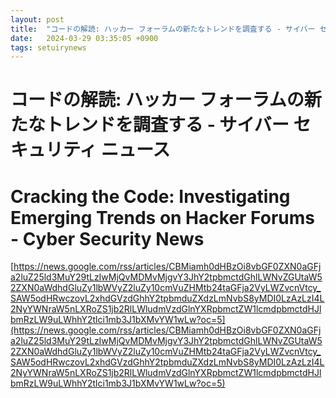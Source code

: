 ```yaml
---
layout: post
title:  "コードの解読: ハッカー フォーラムの新たなトレンドを調査する - サイバー セキュリティ ニュース"
date:   2024-03-29 03:35:05 +0900
tags: setuirynews 
---
```


# コードの解読: ハッカー フォーラムの新たなトレンドを調査する - サイバー セキュリティ ニュース



# Cracking the Code: Investigating Emerging Trends on Hacker Forums - Cyber Security News

[https://news.google.com/rss/articles/CBMiamh0dHBzOi8vbGF0ZXN0aGFja2luZ25ld3MuY29tLzIwMjQvMDMvMjgvY3JhY2tpbmctdGhlLWNvZGUtaW52ZXN0aWdhdGluZy1lbWVyZ2luZy10cmVuZHMtb24taGFja2VyLWZvcnVtcy_SAW5odHRwczovL2xhdGVzdGhhY2tpbmduZXdzLmNvbS8yMDI0LzAzLzI4L2NyYWNraW5nLXRoZS1jb2RlLWludmVzdGlnYXRpbmctZW1lcmdpbmctdHJlbmRzLW9uLWhhY2tlci1mb3J1bXMvYW1wLw?oc=5](https://news.google.com/rss/articles/CBMiamh0dHBzOi8vbGF0ZXN0aGFja2luZ25ld3MuY29tLzIwMjQvMDMvMjgvY3JhY2tpbmctdGhlLWNvZGUtaW52ZXN0aWdhdGluZy1lbWVyZ2luZy10cmVuZHMtb24taGFja2VyLWZvcnVtcy_SAW5odHRwczovL2xhdGVzdGhhY2tpbmduZXdzLmNvbS8yMDI0LzAzLzI4L2NyYWNraW5nLXRoZS1jb2RlLWludmVzdGlnYXRpbmctZW1lcmdpbmctdHJlbmRzLW9uLWhhY2tlci1mb3J1bXMvYW1wLw?oc=5)


